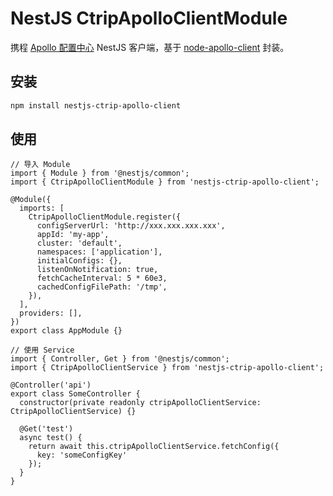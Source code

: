 # NestJS CtripApolloClientModule

携程 [Apollo 配置中心](https://github.com/ctripcorp/apollo) NestJS 客户端，基于 [node-apollo-client](https://github.com/shinux/node-apollo-client) 封装。

## 安装

```bash
npm install nestjs-ctrip-apollo-client
```

## 使用

```
// 导入 Module
import { Module } from '@nestjs/common';
import { CtripApolloClientModule } from 'nestjs-ctrip-apollo-client';

@Module({
  imports: [
    CtripApolloClientModule.register({
      configServerUrl: 'http://xxx.xxx.xxx.xxx',
      appId: 'my-app',
      cluster: 'default',
      namespaces: ['application'],
      initialConfigs: {},
      listenOnNotification: true,
      fetchCacheInterval: 5 * 60e3,
      cachedConfigFilePath: '/tmp',
    }),
  ],
  providers: [],
})
export class AppModule {}

// 使用 Service
import { Controller, Get } from '@nestjs/common';
import { CtripApolloClientService } from 'nestjs-ctrip-apollo-client';

@Controller('api')
export class SomeController {
  constructor(private readonly ctripApolloClientService: CtripApolloClientService) {}

  @Get('test')
  async test() {
    return await this.ctripApolloClientService.fetchConfig({
      key: 'someConfigKey'
    });
  }
}

```

